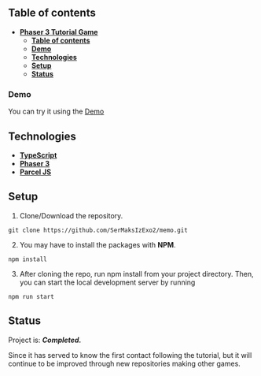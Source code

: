 ## **Table of contents**

- [**Phaser 3 Tutorial Game**](#phaser-3-tutorial-game)
  - [**Table of contents**](#table-of-contents)
  - [**Demo**](#demo)
  - [**Technologies**](#technologies)
  - [**Setup**](#setup)
  - [**Status**](#status)


### **Demo**

You can try it using the [Demo](https://sermaksizexo2.github.io/memo/)

## **Technologies**

- [**TypeScript**](https://www.typescriptlang.org/)
- [**Phaser 3**](https://phaser.io/)
- [**Parcel JS**](https://parceljs.org/)

## **Setup**

1. Clone/Download the repository.

```console
git clone https://github.com/SerMaksIzExo2/memo.git
```

2. You may have to install the packages with **NPM**.

```console
npm install
```

3. After cloning the repo, run npm install from your project directory. Then, you can start the local development server by running 

```console
npm run start
```


## **Status**

Project is: **_Completed._**

Since it has served to know the first contact following the tutorial, but it will continue to be improved through new repositories making other games.

